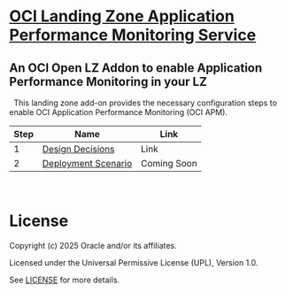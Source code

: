 # **[OCI Landing Zone Application Performance Monitoring Service](#)**
## **An OCI Open LZ Addon to enable Application Performance Monitoring in your LZ**
&nbsp; 
This landing zone add-on provides the necessary configuration steps to enable OCI Application Performance Monitoring (OCI APM).

|Step  |  Name| Link|
|---|---|---|
| 1  | [Design Decisions](apm-lz-design-decisions.md) | Link |
| 2  | [Deployment Scenario](./apm-lz-deployment-scenario.md) | Coming Soon  |
&nbsp; 

# License

Copyright (c) 2025 Oracle and/or its affiliates.

Licensed under the Universal Permissive License (UPL), Version 1.0.

See [LICENSE](/LICENSE.txt) for more details.
